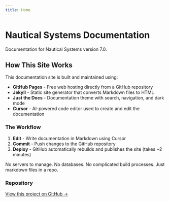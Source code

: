 ```yaml
---
title: Home
---
```


# Nautical Systems Documentation

Documentation for Nautical Systems version 7.0.

## How This Site Works

This documentation site is built and maintained using:

- **GitHub Pages** - Free web hosting directly from a GitHub repository
- **Jekyll** - Static site generator that converts Markdown files to HTML
- **Just the Docs** - Documentation theme with search, navigation, and dark mode
- **Cursor** - AI-powered code editor used to create and edit the documentation

### The Workflow

1. **Edit** - Write documentation in Markdown using Cursor
2. **Commit** - Push changes to the GitHub repository
3. **Deploy** - GitHub automatically rebuilds and publishes the site (takes ~2 minutes)

No servers to manage. No databases. No complicated build processes. Just markdown files in a repo.

### Repository

[View this project on GitHub →](https://github.com/pamurphy-absconsulting/nautical_systems)